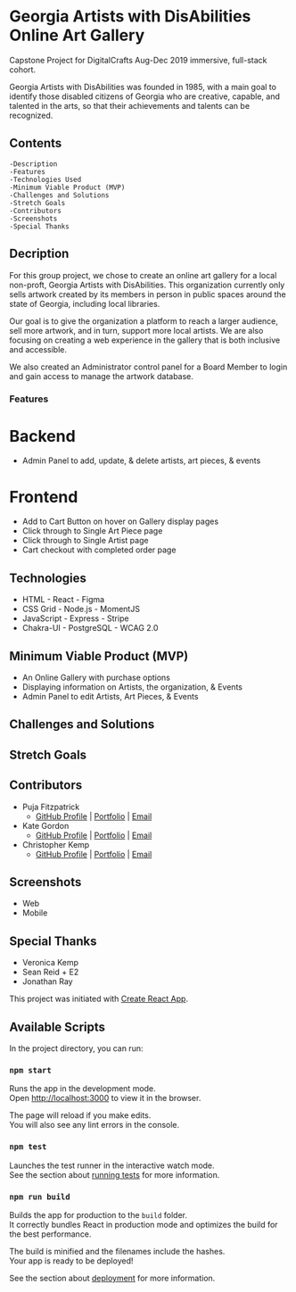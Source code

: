 # Georgia Artists with DisAbilities Online Art Gallery

Capstone Project for DigitalCrafts Aug-Dec 2019 immersive, full-stack cohort.

Georgia Artists with DisAbilities was founded in 1985, with a main goal to identify those disabled citizens of Georgia who are creative, capable, and talented in the arts, so that their achievements and talents can be recognized.

## Contents

    -Description
    -Features
    -Technologies Used
    -Minimum Viable Product (MVP)
    -Challenges and Solutions
    -Stretch Goals
    -Contributors
    -Screenshots
    -Special Thanks

## Decription

For this group project, we chose to create an online art gallery for a local non-proft, Georgia Artists with DisAbilities. This organization currently only sells artwork created by its members in person in public spaces around the state of Georgia, including local libraries.

Our goal is to give the organization a platform to reach a larger audience, sell more artwork, and in turn, support more local artists. We are also focusing on creating a web experience in the gallery that is both inclusive and accessible.

We also created an Administrator control panel for a Board Member to login and gain access to manage the artwork database.

### Features

# Backend 

- Admin Panel to add, update, & delete artists, art pieces, & events

# Frontend 

- Add to Cart Button on hover on Gallery display pages 
- Click through to Single Art Piece page 
- Click through to Single Artist page
- Cart checkout with completed order page 


## Technologies

- HTML - React - Figma
- CSS Grid - Node.js - MomentJS
- JavaScript - Express - Stripe
- Chakra-UI - PostgreSQL - WCAG 2.0

## Minimum Viable Product (MVP)

- An Online Gallery with purchase options 
- Displaying information on Artists, the organization, & Events 
- Admin Panel to edit Artists, Art Pieces, & Events 

## Challenges and Solutions

## Stretch Goals

## Contributors

- Puja Fitzpatrick
  - [GitHub Profile](https://github.com/pujafitz) | [Portfolio](https://pujafitz.com) | [Email](mailto:pujafitz@gmail.com)
- Kate Gordon
  - [GitHub Profile](https://github.com/kate-gordon) | [Portfolio](https://k8gordon.com) | [Email](mailto:kategordonnyc@gmail.com)
- Christopher Kemp
  - [GitHub Profile](https://github.com/cmkemp52) | [Portfolio](https://christopherkemp.dev) | [Email](mailto:cmkemp52@gmail.com)

## Screenshots

- Web
- Mobile

## Special Thanks

- Veronica Kemp
- Sean Reid + E2
- Jonathan Ray

This project was initiated with [Create React App](https://github.com/facebook/create-react-app).

## Available Scripts

In the project directory, you can run:

### `npm start`

Runs the app in the development mode.<br />
Open [http://localhost:3000](http://localhost:3000) to view it in the browser.

The page will reload if you make edits.<br />
You will also see any lint errors in the console.

### `npm test`

Launches the test runner in the interactive watch mode.<br />
See the section about [running tests](https://facebook.github.io/create-react-app/docs/running-tests) for more information.

### `npm run build`

Builds the app for production to the `build` folder.<br />
It correctly bundles React in production mode and optimizes the build for the best performance.

The build is minified and the filenames include the hashes.<br />
Your app is ready to be deployed!

See the section about [deployment](https://facebook.github.io/create-react-app/docs/deployment) for more information.
